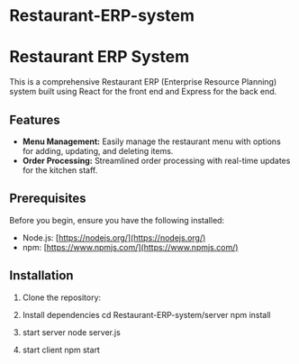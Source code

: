 # Restaurant-ERP-system

# Restaurant ERP System

This is a comprehensive Restaurant ERP (Enterprise Resource Planning) system built using React for the front end and Express for the back end.

## Features

- **Menu Management:** Easily manage the restaurant menu with options for adding, updating, and deleting items.
- **Order Processing:** Streamlined order processing with real-time updates for the kitchen staff.


## Prerequisites

Before you begin, ensure you have the following installed:

- Node.js: [https://nodejs.org/](https://nodejs.org/)
- npm: [https://www.npmjs.com/](https://www.npmjs.com/)

## Installation

1. Clone the repository:

2. Install dependencies
cd Restaurant-ERP-system/server
npm install

3. start server
node server.js

4. start client
npm start

